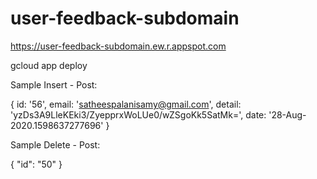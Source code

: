 # user-feedback-subdomain


https://user-feedback-subdomain.ew.r.appspot.com

gcloud app deploy

Sample Insert - Post:

{
id: '56',
email: 'satheespalanisamy@gmail.com',
detail: 'yzDs3A9LleKEki3/ZyepprxWoLUe0/wZSgoKk5SatMk=',
date: '28-Aug-2020.1598637277696'
}

Sample Delete - Post:

{
    "id": "50"
}